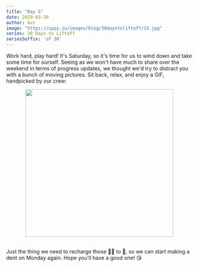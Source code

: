 ```yaml
---
title: "Day 5"
date: 2019-03-30
author: kvz
image: "https://uppy.io/images/blog/30daystoliftoff/15.jpg"
series: 30 Days to Liftoff
seriesSuffix: 'of 30'
---
```


Work hard, play hard! It's Saturday, so it's time for us to wind down and take some time for ourself. Seeing as we won't have much to share over the weekend in terms of progress updates, we thought we'd try to distract you with a bunch of moving pictures. Sit back, relax, and enjoy a GIF, handpicked by our crew:

<center><img width="400" src="https://media.giphy.com/media/TL4d81cXH4THa/giphy.gif"><br/><br/></center>

Just the thing we need to recharge those :battery::battery: to :100:, so we can start making a dent on Monday again. Hope you'll have a good one! :kissing_heart: 
